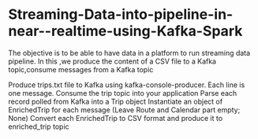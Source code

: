 # Streaming-Data-into-pipeline-in-near--realtime-using-Kafka-Spark

The objective is to be able to have data in a platform to run streaming data pipeline.
In this ,we produce the content of a CSV file to a Kafka topic,consume messages from a Kafka topic

Produce trips.txt file to Kafka using kafka-console-producer. Each line is one message.
Consume the trip topic into your application 
Parse each record polled from Kafka into a Trip object 
Instantiate an object of EnrichedTrip for each message (Leave Route and Calendar part empty; None)
Convert each EnrichedTrip to CSV format and produce it to enriched_trip topic
